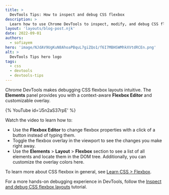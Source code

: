 ```yaml
---
title: >
  DevTools Tips: How to inspect and debug CSS flexbox
description: >
  Learn how to use Chrome DevTools to inspect, modify, and debug CSS flexbox layouts.
layout: 'layouts/blog-post.njk'
date: 2022-09-01
authors:
  - sofiayem
hero: 'image/NJdAV9UgKuN8AhoaPBquL7giZQo1/f6I7MBHSWMhkXVtdRCEn.png'
alt: >
  DevTools Tips hero logo
tags:
  - css
  - devtools
  - devtools-tips
---
```


Chrome DevTools makes debugging CSS flexbox layouts intuitive. The **Elements** panel provides you with a context-aware **Flexbox Editor** and customizable overlay.

{% YouTube id='J5n2aS37rpE' %}

Watch the video to learn how to:

- Use the **Flexbox Editor** to change flexbox properties with a click of a button instead of typing them.
- Toggle the flexbox overlay in the viewport to see the changes you make right away.
- Use the **Elements** > **Layout** > **Flexbox** section to see a list of all elements and locate them in the DOM tree. Additionally, you can customize the overlay colors here.

To learn more about CSS flexbox in general, see [Learn CSS > Flexbox](https://web.dev/learn/css/flexbox/).

For a more hands-on debugging experience in DevTools, follow the [Inspect and debug CSS flexbox layouts](/docs/devtools/css/flexbox/) tutorial.
